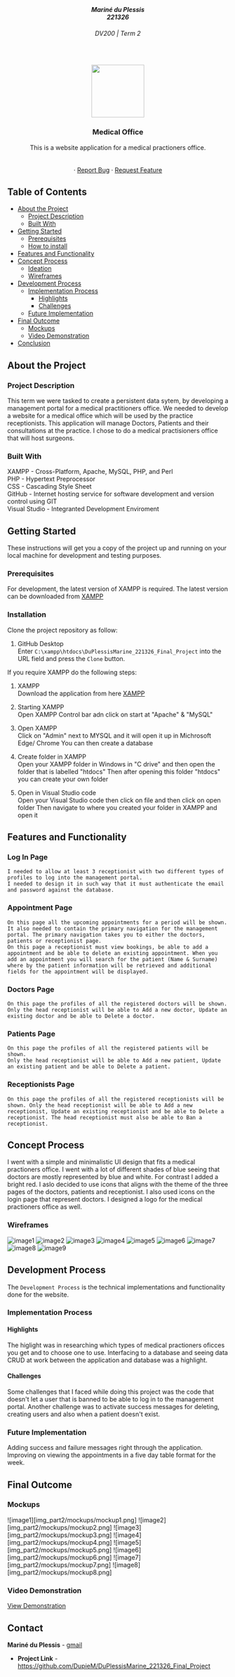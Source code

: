 <h5 align="center" style="padding:0;margin:0;">Mariné du Plessis</h5>
<h5 align="center" style="padding:0;margin:0;">221326</h5>
<h6 align="center">DV200 | Term 2</h6>
</br>

<p align="center">

  <a href="https://github.com/DupieM/DuPlessisMarine_221326_Final_Project">
    <img src="img/dv logo.png" width="120px">
  </a>

<h3 align="center">Medical Office</h3>

  <p align="center">
    This is a website application for a medical practioners office.<br>

   <br />
   <br />
    ·
    <a href="https://github.com/DupieM/DuPlessisMarine_221326_Final_Project/issues">Report Bug</a>
    ·
    <a href="https://github.com/DupieM/DuPlessisMarine_221326_Final_Project/issues">Request Feature</a>
</p>

<!-- TABLE OF CONTENTS -->

## Table of Contents

- [About the Project](#about-the-project)
    - [Project Description](#project-description)
    - [Built With](#built-with)
- [Getting Started](#getting-started)
    - [Prerequisites](#prerequisites)
    - [How to install](#how-to-install)
- [Features and Functionality](#features-and-functionality)
- [Concept Process](#concept-process)
    - [Ideation](#ideation)
    - [Wireframes](#wireframes)
- [Development Process](#development-process)
    - [Implementation Process](#implementation-process)
        - [Highlights](#highlights)
        - [Challenges](#challenges)
    - [Future Implementation](#peer-reviews)
- [Final Outcome](#final-outcome)
    - [Mockups](#mockups)
    - [Video Demonstration](#video-demonstration)
- [Conclusion](#conclusion)

<!--PROJECT DESCRIPTION-->

## About the Project
### Project Description
This term we were tasked to create a persistent data sytem, by developing a management portal for a medical practitioners office.
We needed to develop a website for a medical office which will be used by the practice receptionists. This application will manage Doctors, Patients and their consultations at the practice. 
I chose to do a medical practisioners office that will host surgeons.

### Built With
XAMPP - Cross-Platform, Apache, MySQL, PHP, and Perl </br>
PHP - Hypertext Preprocessor </br>
CSS - Cascading Style Sheet </br>
GitHub - Internet hosting service for software development and version control using GIT </br>
Visual Studio - Integranted Development Enviroment </br>

## Getting Started

These instructions will get you a copy of the project up and running on your local machine for development and testing purposes.

### Prerequisites

For development, the latest version of XAMPP is required. The latest version can be downloaded from [XAMPP](https://www.apachefriends.org/download.html)

### Installation

Clone the project repository as follow:

1.  GitHub Desktop </br>
    Enter `C:\xampp\htdocs\DuPlessisMarine_221326_Final_Project` into the URL field and press the `Clone` button.

If you require XAMPP do the following steps:

1.  XAMPP </br>
    Download  the application from here [XAMPP](https://www.apachefriends.org/download.html)

2.  Starting XAMPP </br>
    Open XAMPP Control bar adn click on start at "Apache" & "MySQL"

3.  Open XAMPP </br>
    Click on "Admin" next to MYSQL and it will open it up in Michrosoft Edge/ Chrome
    You can then create a database

4. Create folder in XAMPP </br>
    Open your XAMPP folder in Windows in "C drive" and then open the folder that is labelled "htdocs"
    Then after opening this folder "htdocs" you can create your own folder 

5. Open in Visual Studio code </br>
    Open your Visual Studio code then click on file and then click on open folder
    Then navigate to where you created your folder in XAMPP and open it


## Features and Functionality
### Log In Page
    I needed to allow at least 3 receptionist with two different types of profiles to log into the management portal. 
    I needed to design it in such way that it must authenticate the email and password against the database.

### Appointment Page
    On this page all the upcoming appointments for a period will be shown. It also needed to contain the primary navigation for the management portal. The primary navigation takes you to either the doctors, patients or receptionist page. 
    On this page a receptionist must view bookings, be able to add a appointment and be able to delete an existing appointment. When you add an appointment you will search for the patient (Name & Surname) where by the patient information will be retrieved and additional fields for the appointment will be displayed.

### Doctors Page
    On this page the profiles of all the registered doctors will be shown. 
    Only the head receptionist will be able to Add a new doctor, Update an existing doctor and be able to Delete a doctor.

### Patients Page
    On this page the profiles of all the registered patients will be shown. 
    Only the head receptionist will be able to Add a new patient, Update an existing patient and be able to Delete a patient.

### Receptionists Page
    On this page the profiles of all the registered receptionists will be shown. Only the head receptionist will be able to Add a new receptionist, Update an existing receptionist and be able to Delete a receptionist. The head receptionist must also be able to Ban a receptionist.

## Concept Process

I went with a simple and minimalistic UI design that fits a medical practioners office. 
I went with a lot of different shades of blue seeing that doctors are mostly represented by blue and white. 
For contrast I added a bright red. I aslo decided to use icons that aligns with the theme of the three pages of the doctors, patients and receptionist. I also used icons on the login page that represent doctors. I designed a logo for the medical practioners office as well.

### Wireframes

![image1](img_part2/wireframes/Log-In.png)
![image2](img_part2/wireframes/Appointment.png)
![image3](img_part2/wireframes/Book_Appointment.png)
![image4](img_part2/wireframes/Docters.png)
![image5](img_part2/wireframes/Create_Doctor.png)
![image6](img_part2/wireframes/Patients.png)
![image7](img_part2/wireframes/Create_Patient.png)
![image8](img_part2/wireframes/Receptionist.png)
![image9](img_part2/wireframes/Create_Receptionist.png)

## Development Process

The `Development Process` is the technical implementations and functionality done for the website.

### Implementation Process
#### Highlights

The higlight was in researching which types of medical practioners oficces you get and to choose one to use.
Interfacing to a database and seeing data CRUD at work between the application and database was a highlight.

#### Challenges

Some challenges that I faced while doing this project was the code that doesn't let a user that is banned to be able to log in to the management portal. 
Another challenge was to activate success messages for deleting, creating users and also when a patient doesn't exist.

### Future Implementation

Adding success and failure messages right through the application.
Improving on viewing the appointments in a five day table format for the week.

## Final Outcome

### Mockups

![image1][img_part2/mockups/mockup1.png]
![image2][img_part2/mockups/mockup2.png]
![image3][img_part2/mockups/mockup3.png]
![image4][img_part2/mockups/mockup4.png]
![image5][img_part2/mockups/mockup5.png]
![image6][img_part2/mockups/mockup6.png]
![image7][img_part2/mockups/mockup7.png]
![image8][img_part2/mockups/mockup8.png]
<br>

### Video Demonstration

[View Demonstration](img_part2/DuPlessisMariné_221326_DV200_Demonstration_Video.mp4)


## Contact
**Mariné du Plessis** - [gmail](mdp.marine@gmail.com)
- **Project Link** - https://github.com/DupieM/DuPlessisMarine_221326_Final_Project